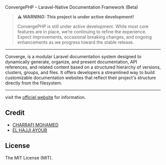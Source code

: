  ConvergePHP – Laravel-Native Documentation Framework (Beta)
> **⚠️ WARNING: This project is under active development!**
>
> ConvergePHP is still under active development. While most core features are in place, we’re continuing to refine the experience. Expect improvements, occasional breaking changes, and ongoing enhancements as we progress toward the stable release.

---

  Converge, is a modular Laravel documentation system designed to dynamically generate, organize, and present documentation, API references, and related content based on a structured hierarchy of versions, clusters, groups, and files. It offers developers a streamlined way to build customizable documentation websites that reflect their project's structure directly from the filesystem.

  ---
visit the [officiel website](www.convergephp.com) for information.

## Credit 
- [CHARRAFI MOHAMED](https://github.com/CharrafiMed)
- [EL HAJJI AYOUB](https://github.com/Ayoubhj866)

## License
The MIT License (MIT). 

